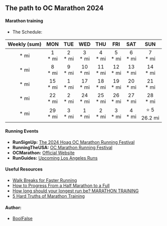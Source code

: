
## The path to OC Marathon 2024


#### Marathon training

- The Schedule:

| Weekly (sum) |    MON     |    TUE    |    WED     |    THU     |    FRI     |    SAT     |      SUN       |
|:------------:|:----------:|:---------:|:----------:|:----------:|:----------:|:----------:|:--------------:|
|     * mi     | 1<br>* mi  | 2<br>* mi | 3<br>* mi  | 4<br>* mi  | 5<br>* mi  | 6<br>* mi  |   7<br>* mi    |
|     * mi     | 8<br>* mi  | 9<br>* mi | 10<br>* mi | 11<br>* mi | 12<br>* mi | 13<br>* mi |   14<br>* mi   |
|     * mi     | 15<br>* mi | 1<br>* mi | 17<br>* mi | 18<br>* mi | 19<br>* mi | 20<br>* mi |   21<br>* mi   |
|     * mi     | 22<br>* mi | 2<br>* mi | 24<br>* mi | 25<br>* mi | 26<br>* mi | 27<br>* mi |   28<br>* mi   |
|     * mi     | 29<br>* mi | 3<br>* mi | 1<br>* mi  | 2<br>* mi  | 3<br>* mi  | 4<br>* mi  | ⭐ 5<br>26.2 mi |


#### Running Events

- **RunSignUp:** [The 2024 Hoag OC Marathon Running Festival](https://runsignup.com/Race/CA/CostaMesa/The2024SDCCUOCMarathonRunningFestival)
- **RunningTheUSA:** [OC Marathon Running Festival](https://runningintheusa.com/details/10508)
- **OCMarathon:** [Official Website](https://ocmarathon.com/)
- **RunGuides:** [Upcoming Los Angeles Runs](https://www.runguides.com/los-angeles/runs)


#### Useful Resources

- [Walk Breaks for Faster Running](https://www.runnersworld.com/training/a20818428/walk-breaks-for-faster-running/)
- [How to Progress From a Half Marathon to a Full](https://www.runnersworld.com/training/g20832570/how-to-progress-from-a-half-marathon-to-a-full/)
- [How long should your longest run be? MARATHON TRAINING](https://www.youtube.com/watch?v=qx5zlRG4rS4)
- [5 Hard Truths of Marathon Training](https://www.youtube.com/watch?v=8YXbPG7Ohdg)


#### Author:

- [BoolFalse](https://boolfalse.com/)

